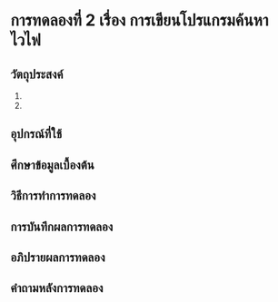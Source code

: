 # การทดลองที่ 2 เรื่อง การเขียนโปรแกรมค้นหาไวไฟ
## วัตถุประสงค์ 
1.
2.
## อุปกรณ์ที่ใช้ 

## ศึกษาข้อมูลเบื้องต้น 

## วิธีการทำการทดลอง 

## การบันทึกผลการทดลอง 

## อภิปรายผลการทดลอง 

## คำถามหลังการทดลอง 

